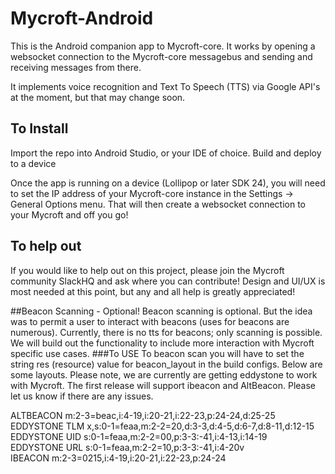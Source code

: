 # Mycroft-Android

This is the Android companion app to Mycroft-core. It works by opening a websocket connection to the Mycroft-core messagebus 
and sending and receiving messages from there.

It implements voice recognition and Text To Speech (TTS) via Google API's at the moment, but that may change soon.

## To Install

Import the repo into Android Studio, or your IDE of choice.
Build and deploy to a device

Once the app is running on a device (Lollipop or later SDK 24), you will need to set the IP address of your Mycroft-core instance
in the Settings -> General Options menu. That will then create a websocket connection to your Mycroft and off you go!

## To help out
If you would like to help out on this project, please join the Mycroft community SlackHQ and ask where you can contribute! 
Design and UI/UX is most needed at this point, but any and all help is greatly appreciated!


##Beacon Scanning - Optional!
Beacon scanning is optional. But the idea was to permit a user to interact with beacons (uses for beacons are numerous). 
Currently, there is no tts for beacons; only scanning is possible. We will build out the functionality to include
 more interaction with Mycroft specific use cases. 
###To USE 
To beacon scan you will have to set the string res (resource) value for beacon_layout in the build configs. 
Below are some layouts. Please note, we are currently are getting eddystone to work with Mycroft. The first
release will support ibeacon and AltBeacon.  Please let us know if there are any issues.

ALTBEACON 	m:2-3=beac,i:4-19,i:20-21,i:22-23,p:24-24,d:25-25  
EDDYSTONE  TLM 	x,s:0-1=feaa,m:2-2=20,d:3-3,d:4-5,d:6-7,d:8-11,d:12-15  
EDDYSTONE  UID 	s:0-1=feaa,m:2-2=00,p:3-3:-41,i:4-13,i:14-19  
EDDYSTONE  URL 	s:0-1=feaa,m:2-2=10,p:3-3:-41,i:4-20v  
IBEACON 	m:2-3=0215,i:4-19,i:20-21,i:22-23,p:24-24